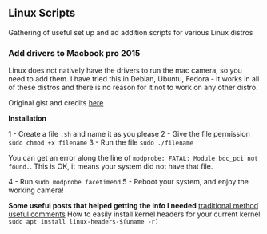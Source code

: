 ## Linux Scripts

Gathering of useful set up and ad addition scripts for various Linux distros

### Add drivers to Macbook pro 2015

Linux does not natively have the drivers to run the mac camera, so you need to add them.
I have tried this in Debian, Ubuntu, Fedora - it works in all of these distros and there is no reason for it not to work on any other distro.

Original gist and credits [here](https://gist.github.com/ukn/a2f85e3420ae7d0f64db2274a9bc106b)

**Installation**

1 - Create a file `.sh` and name it as you please
2 - Give the file permission `sudo chmod +x filename`
3 - Run the file `sudo ./filename`

You can get an error along the line of `modprobe: FATAL: Module bdc_pci not found.`. This is OK, it means your system did not have that file.

4 - Run `sudo modprobe facetimehd`
5 - Reboot your system, and enjoy the working camera!

**Some useful posts that helped getting the info I needed**
[traditional method](https://askubuntu.com/questions/990218/camera-not-working-on-macbook-pro)
[useful comments](https://www.reddit.com/r/Fedora/comments/tgyrxv/macbook_pro_2013_camera_drivers/)
How to easily install kernel headers for your current kernel
`sudo apt install linux-headers-$(uname -r)`
